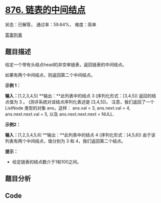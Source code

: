 # [876. 链表的中间结点](https://leetcode-cn.com/problems/middle-of-the-linked-list)

状态：已解答， 通过率：59.64%， 难度：简单

[答案列表](Solutions/answer_list.md)

## 题目描述
给定一个带有头结点head的非空单链表，返回链表的中间结点。

如果有两个中间结点，则返回第二个中间结点。



**示例 1：**


**输入：**[1,2,3,4,5]
**输出：**此列表中的结点 3 (序列化形式：[3,4,5])
返回的结点值为 3 。 (测评系统对该结点序列化表述是 [3,4,5])。
注意，我们返回了一个 ListNode 类型的对象 ans，这样：
ans.val = 3, ans.next.val = 4, ans.next.next.val = 5, 以及 ans.next.next.next = NULL.



**示例2：**


**输入：**[1,2,3,4,5,6]
**输出：**此列表中的结点 4 (序列化形式：[4,5,6])
由于该列表有两个中间结点，值分别为 3 和 4，我们返回第二个结点。





**提示：**


- 给定链表的结点数介于1和100之间。




## 题目分析


## Code

